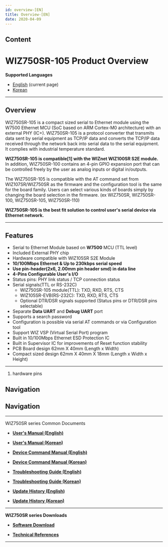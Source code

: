 ```yaml
---
id: overview-[EN]
title: Overview-[EN]
date: 2020-04-09
---
```


## Content

# WIZ750SR-105 Product Overview

 **Supported Languages**  
* [English](Overview-[EN].md) (current page)  
* [Korean](Overview-[KO].md)

-----

## Overview

WIZ750SR-105 is a compact sized serial to Ethernet module using the
W7500 Ethernet MCU (SoC based on ARM Cortex-M0 architecture) with an
external PHY (IC+). WIZ750SR-105 is a protocol converter that transmits
data sent by serial equipment as TCP/IP data and converts the TCP/IP
data received through the network back into serial data to the serial
equipment. It complies with industrial temperature standard.

**WIZ750SR-105 is compatible\[1\] with the WIZnet WIZ100SR S2E module.**
In addition, WIZ750SR-100 contains an 4-pin GPIO expansion port that can
be controlled freely by the user as analog inputs or digital in/outputs.

The WIZ750SR-105 is compatible with the AT command set from
WIZ107SR/WIZ750SR as the firmware and the configuration tool is the same
for the board family. Users can select various kinds of boards simply by
changing the board selection in the firmware. (ex WIZ750SR,
WIZ750SR-100, WIZ750SR-105, WIZ750SR-110)

**WIZ750SR-105 is the best fit solution to control user's serial device
via Ethernet network.**

-----

## Features

  - Serial to Ethernet Module based on **W7500** MCU (TTL level)
  - Included External PHY chip
  - Hardware compatible with WIZ105SR S2E Module
  - **10/100Mbps Ethernet & Up to 230kbps serial speed**
  - **Use pin-header(2x6, 2.00mm pin header smd) in data line**
  - **4-Pins Configurable User's I/O**
  - Status pins: PHY link status / TCP connection status
  - Serial signals(TTL or RS-232C)
      - WIZ750SR-105 module(TTL): TXD, RXD, RTS, CTS
      - WIZ105SR-EVB(RS-232C): TXD, RXD, RTS, CTS
      - Optional DTR/DSR signals supported (Status pins or DTR/DSR pins
        selectable)
  - Separate **Data UART** and **Debug UART** port
  - Supports a search password 
  - Configuration is possible via serial AT commands or via
    Configuration tool 
  - Support WIZ VSP (Virtual Serial Port) program
  - Built in 10/100Mbps Ethernet ESD Protection IC
  - Built in Supervisor IC for improvements of Reset function stability
  - PCB Board design 62mm X 40mm (Length x Width)
  - Compact sized design 62mm X 40mm X 18mm (Length x Width x Height) 

-----

1.  hardware pins

## Navigation

## Navigation

-----

WIZ750SR series Common Documents 

  - **[User's Manual (English)](User's_Manual-[EN].md)** 
  - **[User's Manual (Korean)](User's_Manual-[KO].md)** 



  - **[Device Command Manual (English)](Command_Manual-[EN].md)**
  - **[Device Command Manual (Korean)](Command_Manual-[KO].md)**



  - **[Troubleshooting Guide (English)](Trouble_Shooting-[EN].md)**
  - **[Troubleshooting Guide (Korean)](Trouble_Shooting-[KO].md)**



  - **[Update History (English)](Series_Update_History-[EN].md)**
  - **[Update History (Korean)](Series_Update_History-[KO].md)**

-----

**WIZ750SR series Downloads** 

  - **[Software Download](Download.md)**



  - **[Technical References](Technical_References.md)**

-----
